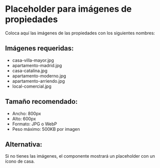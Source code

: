 # Placeholder para imágenes de propiedades

Coloca aquí las imágenes de las propiedades con los siguientes nombres:

## Imágenes requeridas:
- casa-villa-mayor.jpg
- apartamento-madrid.jpg
- casa-catalina.jpg
- apartamento-moderno.jpg
- apartamento-arriendo.jpg
- local-comercial.jpg

## Tamaño recomendado:
- Ancho: 800px
- Alto: 600px
- Formato: JPG o WebP
- Peso máximo: 500KB por imagen

## Alternativa:
Si no tienes las imágenes, el componente mostrará un placeholder con un ícono de casa.
